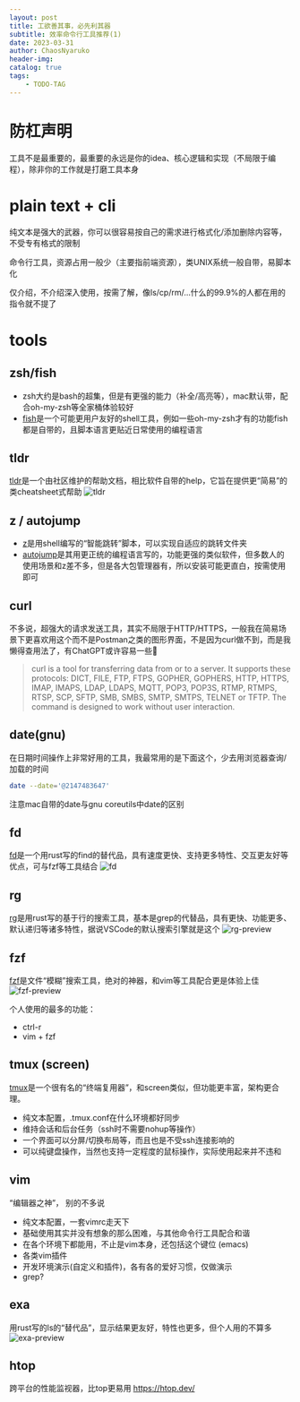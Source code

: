 ```yaml
---
layout: post
title: 工欲善其事，必先利其器
subtitle: 效率命令行工具推荐(1)
date: 2023-03-31
author: ChaosNyaruko
header-img: 
catalog: true
tags:
    - TODO-TAG
---
```


# 防杠声明
工具不是最重要的，最重要的永远是你的idea、核心逻辑和实现（不局限于编程），除非你的工作就是打磨工具本身

# plain text + cli
纯文本是强大的武器，你可以很容易按自己的需求进行格式化/添加删除内容等，不受专有格式的限制

命令行工具，资源占用一般少（主要指前端资源），类UNIX系统一般自带，易脚本化

仅介绍，不介绍深入使用，按需了解，像ls/cp/rm/...什么的99.9%的人都在用的指令就不提了
# tools
## zsh/fish
- zsh大约是bash的超集，但是有更强的能力（补全/高亮等），mac默认带，配合oh-my-zsh等全家桶体验较好
- [fish](https://fishshell.com/)是一个可能更用户友好的shell工具，例如一些oh-my-zsh才有的功能fish都是自带的，且脚本语言更贴近日常使用的编程语言
## tldr
[tldr](https://github.com/tldr-pages/tldr)是一个由社区维护的帮助文档，相比软件自带的help，它旨在提供更“简易”的类cheatsheet式帮助
![tldr](/img/tldr.svg)
## z / autojump
- [z](https://github.com/rupa/z)是用shell编写的“智能跳转”脚本，可以实现自适应的跳转文件夹
- [autojump](https://github.com/wting/autojump)是其用更正统的编程语言写的，功能更强的类似软件，但多数人的使用场景和z差不多，但是各大包管理器有，所以安装可能更直白，按需使用即可
## curl
不多说，超强大的请求发送工具，其实不局限于HTTP/HTTPS，一般我在简易场景下更喜欢用这个而不是Postman之类的图形界面，不是因为curl做不到，而是我懒得查用法了，有ChatGPT或许容易一些🤣
>  curl is a tool for transferring data from or to a server. It supports these protocols:
>       DICT, FILE, FTP, FTPS, GOPHER, GOPHERS, HTTP, HTTPS, IMAP, IMAPS, LDAP, LDAPS, MQTT,
>       POP3, POP3S, RTMP, RTMPS, RTSP, SCP, SFTP, SMB, SMBS, SMTP, SMTPS, TELNET or TFTP. The
>       command is designed to work without user interaction.

## date(gnu)
在日期时间操作上非常好用的工具，我最常用的是下面这个，少去用浏览器查询/加载的时间
```bash
date --date='@2147483647'
```
注意mac自带的date与gnu coreutils中date的区别
## fd
[fd](https://github.com/sharkdp/fd)是一个用rust写的find的替代品，具有速度更快、支持更多特性、交互更友好等优点，可与fzf等工具结合
![fd](/img/fd-preview.svg)

## rg
[rg](https://github.com/BurntSushi/ripgrep)是用rust写的基于行的搜索工具，基本是grep的代替品，具有更快、功能更多、默认递归等诸多特性，据说VSCode的默认搜索引擎就是这个
![rg-preview](/img/rg-preview.png)
## fzf
[fzf](https://github.com/junegunn/fzf)是文件“模糊”搜索工具，绝对的神器，和vim等工具配合更是体验上佳
![fzf-preview](/img/fzf-preview.png)

个人使用的最多的功能：
- ctrl-r
- vim + fzf

## tmux (screen)
[tmux](https://github.com/tmux/tmux)是一个很有名的“终端复用器”，和screen类似，但功能更丰富，架构更合理。
- 纯文本配置，.tmux.conf在什么环境都好同步
- 维持会话和后台任务（ssh时不需要nohup等操作）
- 一个界面可以分屏/切换布局等，而且也是不受ssh连接影响的
- 可以纯键盘操作，当然也支持一定程度的鼠标操作，实际使用起来并不违和
## vim
“编辑器之神”， 别的不多说
- 纯文本配置，一套vimrc走天下
- 基础使用其实并没有想象的那么困难，与其他命令行工具配合和谐
- 在各个环境下都能用，不止是vim本身，还包括这个键位 (emacs)
- 各类vim插件
- 开发环境演示(自定义和插件)，各有各的爱好习惯，仅做演示
- grep?

## exa
用rust写的ls的“替代品”，显示结果更友好，特性也更多，但个人用的不算多
![exa-preview](/img/exa-preview.png)

## htop
跨平台的性能监视器，比top更易用
https://htop.dev/
